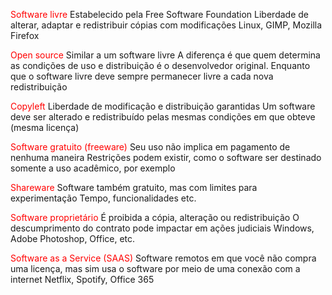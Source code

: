 <span style="color:red">Software livre </span>
Estabelecido pela Free Software Foundation 
Liberdade de alterar, adaptar e redistribuir cópias com modificações Linux, GIMP, Mozilla Firefox

<span style="color:red">Open source</span>
Similar a um software livre
A diferença é que quem determina as condições de uso e distribuição é o desenvolvedor original. Enquanto que o software livre deve sempre permanecer livre a cada nova redistribuição

<span style="color:red">Copyleft</span>
Liberdade de modificação e distribuição garantidas
Um software deve ser alterado e redistribuído pelas mesmas condições em que obteve (mesma licença)


<span style="color:red">Software gratuito (freeware)</span>
Seu uso não implica em pagamento de nenhuma maneira
Restrições podem existir, como o software ser destinado somente a uso acadêmico, por exemplo


<span style="color:red">Shareware</span>
Software também gratuito, mas com limites para experimentação Tempo, funcionalidades etc.

<span style="color:red">Software proprietário</span>
É proibida a cópia, alteração ou redistribuição O descumprimento do contrato pode impactar em ações judiciais Windows, Adobe Photoshop, Office, etc.

<span style="color:red">Software as a Service (SAAS)</span>
Software remotos em que você não compra uma licença, mas sim usa o software por meio de uma conexão com a internet
Netflix, Spotify, Office 365
